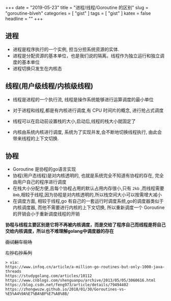 +++
date = "2019-05-23"
title = "进程/线程/Goroutine 的区别"
slug = "goroutine-blveh"
categories = [ "gist" ]
tags = [ "gist" ]
katex = false
headline = ""
+++

## 进程

* 进程是程序执行的一个实例, 担当分担系统资源的实体.
* 进程是分配资源的基本单位，也是我们说的隔离。线程作为独立运行和独立调度的基本单位
* 进程切换只发生在内核态

## 线程(用户级线程/内核级线程)

* 线程是进程的一个执行流, 线程是操作系统能够进行运算调度的最小单位
* 对于进程和线程,都是有内核进行调度,有 CPU 时间片的概念, 进行抢占式调度

* 线程可以在启动前设置栈的大小,启动后,线程的栈大小就固定了
* 内核由系统内核进行调度, 系统为了实现并发,会不断地切换线程执行, 由此会带来线程的上下文切换.

## 协程

* Goroutine 是协程的go语言实现
* 协程(用户态线程)是对内核透明的, 也就是系统完全不知道有协程的存在, 完全由用户自己的程序进行调度
* 在栈大小分配方便,且每个协程占用的默认占用内存很小,只有 `2kb` ,而线程需要 `8mb`,相较于线程,因为协程是对内核透明的,所以栈空间大小可以按需增大减小
* 在调度方面, 相较于线程,go 有自己的一套运行时调度系统,go的调度器类似于内核调度器, 而他不需要进行内核的上下文切换, 所以重新调度一个 Goroutine 的开销会小于重新调度线程的开销


**协程与线程主要区别是它将不再被内核调度，而是交给了程序自己而线程是将自己交给内核调度，所以也不难理解golang中调度器的存在**

~~面试翻车现场~~

~~左抄右抄系列~~

```
> via:
https://www.infoq.cn/article/a-million-go-routines-but-only-1000-java-threads
https://studygolang.com/articles/10112
https://www.cnblogs.com/shenguanpu/archive/2013/05/05/3060616.html
https://blog.csdn.net/feng973/article/details/79494402
https://zhongwuzw.github.io/2018/01/30/Goroutines-vs-%E5%A4%9A%E7%BA%BF%E7%A8%8B/
```